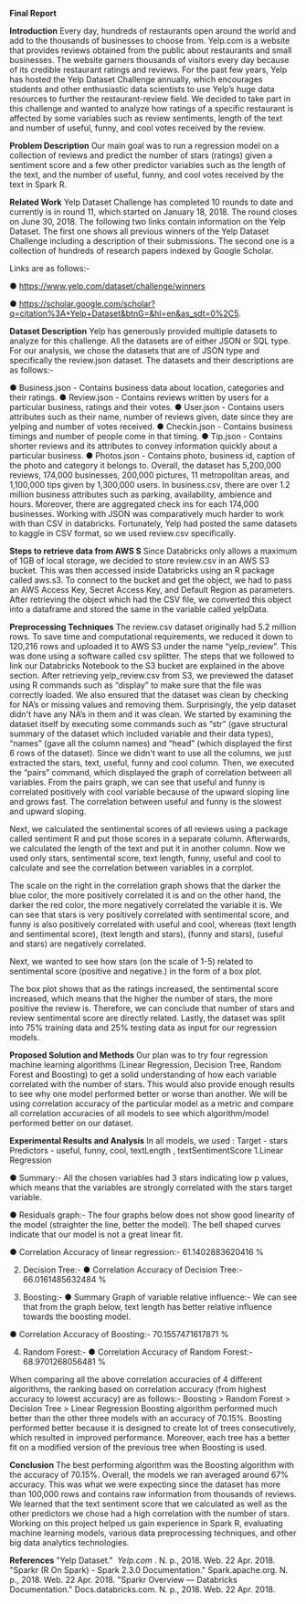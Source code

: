 **Final Report**

**Introduction**
Every day, hundreds of restaurants open around the world and add to the thousands of businesses
to choose from. Yelp.com is a website that provides reviews obtained from the public about
restaurants and small businesses. The website garners thousands of visitors every day because of
its credible restaurant ratings and reviews. For the past few years, Yelp has hosted the Yelp
Dataset Challenge annually, which encourages students and other enthusiastic data scientists to
use Yelp’s huge data resources to further the restaurant-review field. We decided to take part in
this challenge and wanted to analyze how ratings of a specific restaurant is affected by some
variables such as review sentiments, length of the text and number of useful, funny, and cool
votes received by the review.

**Problem Description**
Our main goal was to run a regression model on a collection of reviews and predict the number
of stars (ratings) given a sentiment score and a few other predictor variables such as the length of
the text, and the number of useful, funny, and cool votes received by the text in Spark R.

**Related Work**
Yelp Dataset Challenge has completed 10 rounds to date and currently is in round 11, which
started on January 18, 2018. The round closes on June 30, 2018. The following two links contain
information on the Yelp Dataset. The first one shows all previous winners of the Yelp Dataset
Challenge including a description of their submissions. The second one is a collection of
hundreds of research papers indexed by Google Scholar.

Links are as follows:-

● https://www.yelp.com/dataset/challenge/winners

● https://scholar.google.com/scholar?q=citation%3A+Yelp+Dataset&btnG=&hl=en&as_sdt=0%2C5.

**Dataset Description**
Yelp has generously provided multiple datasets to analyze for this challenge. All the datasets are
of either JSON or SQL type. For our analysis, we chose the datasets that are of JSON type and
specifically the review.json dataset. The datasets and their descriptions are as follows:-

● Business.json - Contains business data about location, categories and their ratings.
● Review.json - Contains reviews written by users for a particular business, ratings and
their votes.
● User.json - Contains users attributes such as their name, number of reviews given, date
since they are yelping and number of votes received.
● Checkin.json - Contains business timings and number of people come in that timing.
● Tip.json - Contains shorter reviews and its attributes to convey information quickly
about a particular business.
● Photos.json - Contains photo, business id, caption of the photo and category it belongs to.
Overall, the dataset has 5,200,000 reviews, 174,000 businesses, 200,000 pictures, 11
metropolitan areas, and 1,100,000 tips given by 1,300,000 users. In business.csv, there are over
1.2 million business attributes such as parking, availability, ambience and hours. Moreover, there
are aggregated check ins for each 174,000 businesses.
Working with JSON was comparatively much harder to work with than CSV in databricks.
Fortunately, Yelp had posted the same datasets to kaggle in CSV format, so we used review.csv
specifically.

**Steps to retrieve data from AWS S**
Since Databricks only allows a maximum of 1GB of local storage, we decided to store
review.csv in an AWS S3 bucket. This was then accessed inside Databricks using an R package
called aws.s3. To connect to the bucket and get the object, we had to pass an AWS Access Key,
Secret Access Key, and Default Region as parameters. After retrieving the object which had the
CSV file, we converted this object into a dataframe and stored the same in the variable called
yelpData.

**Preprocessing Techniques**
The review.csv dataset originally had 5.2 million rows. To save time and computational
requirements, we reduced it down to 120,216 rows and uploaded it to AWS S3 under the name
“yelp_review”. This was done using a software called csv splitter. The steps that we followed to
link our Databricks Notebook to the S3 bucket are explained in the above section. After
retrieving yelp_review.csv from S3, we previewed the dataset using R commands such as
“display” to make sure that the file was correctly loaded. We also ensured that the dataset was
clean by checking for NA’s or missing values and removing them. Surprisingly, the yelp dataset
didn't have any NA’s in them and it was clean. We started by examining the dataset itself by
executing some commands such as “str” (gave structural summary of the dataset which included
variable and their data types), “names” (gave all the column names) and “head” (which displayed
the first 6 rows of the dataset). Since we didn't want to use all the columns, we just extracted the
stars, text, useful, funny and cool column.
Then, we executed the “pairs” command, which displayed the graph of correlation between all
variables. From the pairs graph, we can see that useful and funny is correlated positively with cool
variable because of the upward sloping line and grows fast. The correlation between useful and
funny is the slowest and upward sloping.

Next, we calculated the sentimental scores of all reviews using a package called sentiment R and
put those scores in a separate column. Afterwards, we calculated the length of the text and put it
in another column. Now we used only stars, sentimental score, text length, funny, useful and cool
to calculate and see the correlation between variables in a corrplot.

The scale on the right in the correlation graph shows that the darker the blue color, the
more positively correlated it is and on the other hand, the darker the red color, the more
negatively correlated the variable it is. We can see that stars is very positively correlated with
sentimental score, and funny is also positively correlated with useful and cool, whereas (text
length and sentimental score), (text length and stars), (funny and stars), (useful and stars) are
negatively correlated.


Next, we wanted to see how stars (on the scale of 1-5) related to sentimental score (positive and
negative.) in the form of a box plot.

The box plot shows that as the ratings increased, the sentimental score increased, which
means that the higher the number of stars, the more positive the review is. Therefore, we can
conclude that number of stars and review sentimental score are directly related.
Lastly, the dataset was split into 75% training data and 25% testing data as input for our
regression models.

**Proposed Solution and Methods**
Our plan was to try four regression machine learning algorithms (Linear Regression, Decision
Tree, Random Forest and Boosting) to get a solid understanding of how each variable correlated
with the number of stars. This would also provide enough results to see why one model
performed better or worse than another. We will be using correlation accuracy of the particular
model as a metric and compare all correlation accuracies of all models to see which
algorithm/model performed better on our dataset.

**Experimental Results and Analysis**
In all models, we used :
Target - stars
Predictors - useful, funny, cool, textLength , textSentimentScore
1.Linear Regression

● Summary:- All the chosen variables had 3 stars indicating low p values, which means that
the variables are strongly correlated with the stars target variable.

● Residuals graph:- The four graphs below does not show good linearity of the model
(straighter the line, better the model). The bell shaped curves indicate that our model is
not a great linear fit.

● Correlation Accuracy of linear regression:- 61.1402883620416 %

2. Decision Tree:-
    ● Correlation Accuracy of Decision Tree:- 66.0161485632484 %

3. Boosting:-
    ● Summary Graph of variable relative influence:- We can see that from the graph below,
       text length has better relative influence towards the boosting model.

● Correlation Accuracy of Boosting:- 70.1557471617871 %

4. Random Forest:-
    ● Correlation Accuracy of Random Forest:- 68.9701268056481 %
    
When comparing all the above correlation accuracies of 4 different algorithms, the ranking based
on correlation accuracy (from highest accuracy to lowest accuracy) are as follows:-
    Boosting > Random Forest > Decision Tree > Linear Regression
Boosting algorithm performed much better than the other three models with an accuracy of
70.15%. Boosting performed better because it is designed to create lot of trees consecutively,
which resulted in improved performance. Moreover, each tree has a better fit on a modified
version of the previous tree when Boosting is used.

**Conclusion**
The best performing algorithm was the Boosting algorithm with the accuracy of 70.15%.
Overall, the models we ran averaged around 67% accuracy. This was what we were expecting
since the dataset has more than 100,000 rows and contains raw information from thousands of
reviews. We learned that the text sentiment score that we calculated as well as the other
predictors we chose had a high correlation with the number of stars. Working on this project
helped us gain experience in Spark R, evaluating machine learning models, various data
preprocessing techniques, and other big data analytics technologies.


**References**
"Yelp Dataset." ​ _Yelp.com_ ​. N. p., 2018. Web. 22 Apr. 2018.
"Sparkr (R On Spark) - Spark 2.3.0 Documentation." Spark.apache.org. N. p., 2018. Web. 22 Apr.
2018.
"Sparkr Overview — Databricks Documentation." Docs.databricks.com. N. p., 2018. Web. 22 Apr.
2018.


